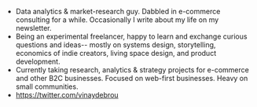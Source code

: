 - Data analytics & market-research guy. Dabbled in e-commerce consulting for a while. Occasionally I write about my life on my newsletter. 
- Being an experimental freelancer, happy to learn and exchange curious questions and ideas-- mostly on systems design, storytelling, economics of indie creators, living space design, and product development. 
- Currently taking research, analytics & strategy projects for e-commerce and other B2C businesses. Focused on web-first businesses. Heavy on small communities. 
- https://twitter.com/vinaydebrou
